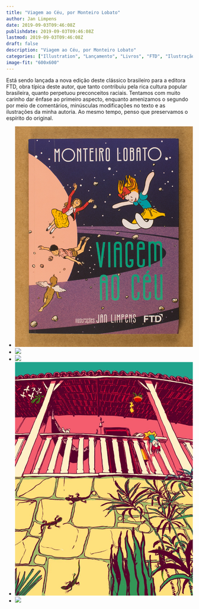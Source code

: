 ```yaml
---
title: "Viagem ao Céu, por Monteiro Lobato"
author: Jan Limpens
date: 2019-09-03T09:46:08Z
publishdate: 2019-09-03T09:46:08Z
lastmod: 2019-09-03T09:46:08Z
draft: false
description: "Viagem ao Céu, por Monteiro Lobato"
categories: ["Illustration", "Lançamento", "Livros", "FTD", "Ilustração"]
image-fit: "600x600"
---
```


<!-- wp:paragraph -->

Está sendo lançada a nova edição deste clássico brasileiro para a editora FTD, obra típica deste autor, que tanto contribuiu pela rica cultura popular brasileira, quanto perpetuou preconceitos raciais. Tentamos com muito carinho dar ênfase ao primeiro aspecto, enquanto amenizamos o segundo por meio de comentários, minúsculas modificações no texto e as ilustrações da minha autoria. Ao mesmo tempo, penso que preservamos o espírito do original.

 <!-- /wp:paragraph --> <!-- wp:gallery {"ids":[1547,1548,1549,1550,1551]} -->

- ![](Capa-2.jpg)
- ![](p094-emília-em-marte@025x-780x1024.jpg)
- ![](p148-anastásia-na-lua-780x1024.jpg)
- ![](p006-Largatixas-780x1024.jpg)
- ![](p176-sítio@025x-780x1024.jpg)

 <!-- /wp:gallery --> <!-- wp:paragraph -->

 <!-- /wp:paragraph -->
